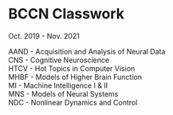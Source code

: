 # BCCN Classwork

Oct. 2019 - Nov. 2021

AAND - Acquisition and Analysis of Neural Data  
CNS - Cognitive Neuroscience  
HTCV - Hot Topics in Computer Vision  
MHBF - Models of Higher Brain Function  
MI - Machine Intelligence I & II  
MNS - Models of Neural Systems  
NDC - Nonlinear Dynamics and Control  
